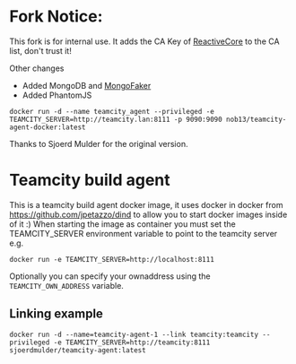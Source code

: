 Fork Notice:
============
This fork is for internal use. It adds the CA Key of [ReactiveCore](https://www.reactivecore.de) to the CA list, don't trust it!

Other changes

* Added MongoDB and [MongoFaker]( https://github.com/reactivecore/mongofaker)
* Added PhantomJS

```
docker run -d --name teamcity_agent --privileged -e TEAMCITY_SERVER=http://teamcity.lan:8111 -p 9090:9090 nob13/teamcity-agent-docker:latest
```

Thanks to Sjoerd Mulder for the original version.


Teamcity build agent
========================

This is a teamcity build agent docker image, it uses docker in docker from https://github.com/jpetazzo/dind to allow you to start docker images inside of it :)
When starting the image as container you must set the TEAMCITY_SERVER environment variable to point to the teamcity server e.g.
```
docker run -e TEAMCITY_SERVER=http://localhost:8111
```

Optionally you can specify your ownaddress using the `TEAMCITY_OWN_ADDRESS` variable.

Linking example
--------
```
docker run -d --name=teamcity-agent-1 --link teamcity:teamcity --privileged -e TEAMCITY_SERVER=http://teamcity:8111 sjoerdmulder/teamcity-agent:latest
```
